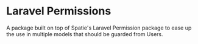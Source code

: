 # Laravel Permissions
A package built on top of Spatie's Laravel Permission package to ease up the use in multiple models that should be guarded from Users.
